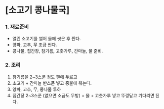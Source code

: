 # [소고기 콩나물국] #
### 1. 재료준비 ###
* 얼린 소고기를 썰어 물에 씻은 후 짠다.
* 양파, 고추, 무 조금 썬다.
* 콩나물, 집간장, 참기름, 고춧가루, 간마늘, 물 준비.

### 2. 조리 ###
1. 참기름을 2~3스푼 정도 팬에 두르고
2. 소고기 + 간마늘 반스푼 넣고 중불에 볶는다.
3. 양파, 고추, 무, 콩나물 투하
4. 집간장 2~3스푼 (없으면 소금도 무방) + 물 + 고춧가루 넣고 뚜껑닫고 기다리면 된다.